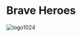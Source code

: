 # Brave Heroes
![logo1024](https://github.com/Brave-Heroes/.github/assets/78162588/a2ed1d1a-161f-44ca-ba36-6da60b63734f)
